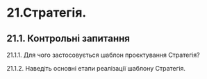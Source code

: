 # 21.Стратегія.

## 21.1.	Контрольні запитання

21.1.1.	Для чого застосовується шаблон проєктування Стратегія?

21.1.2.	Наведіть основні етапи реалізації шаблону Стратегія.
